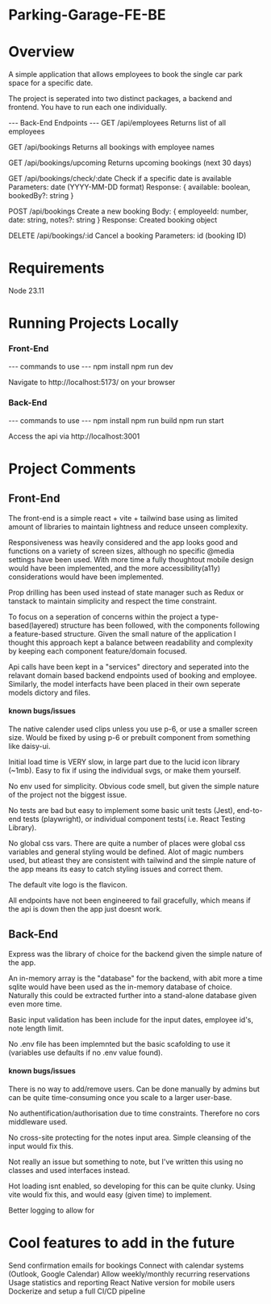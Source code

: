 # Parking-Garage-FE-BE

# Overview

A simple application that allows employees to book the single car park space for a specific date.

The project is seperated into two distinct packages, a backend and frontend. You have to run each one individually.

--- Back-End Endpoints ---
GET /api/employees
Returns list of all employees

GET /api/bookings
Returns all bookings with employee names

GET /api/bookings/upcoming
Returns upcoming bookings (next 30 days)

GET /api/bookings/check/:date
Check if a specific date is available
Parameters: date (YYYY-MM-DD format)
Response: { available: boolean, bookedBy?: string }

POST /api/bookings
Create a new booking
Body: { employeeId: number, date: string, notes?: string }
Response: Created booking object

DELETE /api/bookings/:id
Cancel a booking
Parameters: id (booking ID)

# Requirements

Node 23.11

# Running Projects Locally

### Front-End

--- commands to use ---
npm install
npm run dev

Navigate to http://localhost:5173/ on your browser

### Back-End

--- commands to use ---
npm install
npm run build
npm run start

Access the api via http://localhost:3001

# Project Comments

## Front-End

The front-end is a simple react + vite + tailwind base using as limited amount of libraries to maintain lightness and reduce unseen complexity.

Responsiveness was heavily considered and the app looks good and functions on a variety of screen sizes, although no specific @media settings have been used. With more time a fully thoughtout mobile design would have been implemented, and the more accessibility(a11y) considerations would have been implemented.

Prop drilling has been used instead of state manager such as Redux or tanstack to maintain simplicity and respect the time constraint.

To focus on a seperation of concerns within the project a type-based(layered) structure has been followed, with the components following a feature-based structure. Given the small nature of the application I thought this approach kept a balance between readability and complexity by keeping each component feature/domain focused.

Api calls have been kept in a "services" directory and seperated into the relavant domain based backend endpoints used of booking and employee. Similarly, the model interfacts have been placed in their own seperate models dictory and files.

#### known bugs/issues

The native calender used clips unless you use p-6, or use a smaller screen size. Would be fixed by using p-6 or prebuilt component from something like daisy-ui.

Initial load time is VERY slow, in large part due to the lucid icon library (~1mb). Easy to fix if using the individual svgs, or make them yourself.

No env used for simplicity. Obvious code smell, but given the simple nature of the project not the biggest issue.

No tests are bad but easy to implement some basic unit tests (Jest), end-to-end tests (playwright), or individual component tests( i.e. React Testing Library).

No global css vars. There are quite a number of places were global css variables and general styling would be defined. Alot of magic numbers used, but atleast they are consistent with tailwind and the simple nature of the app means its easy to catch styling issues and correct them.

The default vite logo is the flavicon.

All endpoints have not been engineered to fail gracefully, which means if the api is down then the app just doesnt work.

## Back-End

Express was the library of choice for the backend given the simple nature of the app.

An in-memory array is the "database" for the backend, with abit more a time sqlite would have been used as the in-memory database of choice. Naturally this could be extracted further into a stand-alone database given even more time.

Basic input validation has been include for the input dates, employee id's, note length limit.

No .env file has been implemnted but the basic scafolding to use it (variables use defaults if no .env value found).

#### known bugs/issues

There is no way to add/remove users. Can be done manually by admins but can be quite time-consuming once you scale to a larger user-base.

No authentification/authorisation due to time constraints. Therefore no cors middleware used.

No cross-site protecting for the notes input area. Simple cleansing of the input would fix this.

Not really an issue but something to note, but I've written this using no classes and used interfaces instead.

Hot loading isnt enabled, so developing for this can be quite clunky. Using vite would fix this, and would easy (given time) to implement.

Better logging to allow for

# Cool features to add in the future

Send confirmation emails for bookings
Connect with calendar systems (Outlook, Google Calendar)
Allow weekly/monthly recurring reservations
Usage statistics and reporting
React Native version for mobile users
Dockerize and setup a full CI/CD pipeline
